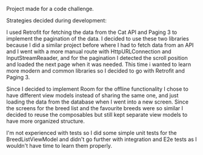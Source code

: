 Project made for a code challenge.

Strategies decided during development:

I used Retrofit for fetching the data from the Cat API and Paging 3 to implement the pagination of the data.
I decided to use these two libraries because I did a similar project before where I had to fetch data from an API and I went with a more manual route with HttpURLConnection and InputStreamReaader, and for the pagination I detected the scroll position and loaded the next
page when it was needed.
This time i wanted to learn more modern and common libraries so I decided to go with Retrofit and Paging 3.

Since I decided to implement Room for the offline functionality I chose to have different view models instead of sharing the same one, and just loading the data from the database when I went into a new screen.
Since the screens for the breed list and the favourite breeds were so similar I decided to reuse the composables but still kept separate view models to have more organized structure.

I'm not experienced with tests so I did some simple unit tests for the BreedListViewModel and didn't go further with integration and E2e tests as I wouldn't have time to learn them properly.
